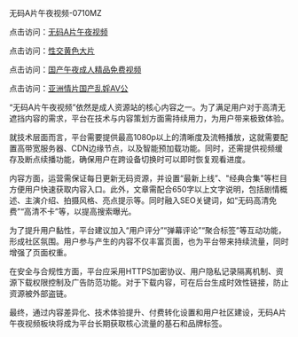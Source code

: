无码A片午夜视频-0710MZ

点击访问：<a href="https://heiliaoll4qsx.pages.dev">无码A片午夜视频</a>

点击访问：<a href="https://heiliaowzu4ur.pages.dev">性交黄色大片</a>

点击访问：<a href="https://heiliaoxwd5i8.pages.dev">国产午夜成人精品免费视频</a>

点击访问：<a href="https://heiliaozj3tjd.pages.dev">亚洲情片国产乱婬AV公</a>

“无码A片午夜视频”依然是成人资源站的核心内容之一。为了满足用户对于高清无遮挡内容的需求，平台在技术与内容策划方面需持续用力，为用户带来极致体验。

就技术层面而言，平台需要提供最高1080p以上的清晰度及流畅播放，这就需要配置高带宽服务器、CDN边缘节点，以及智能预加载功能。同时，还需提供视频缓存及断点续播功能，确保用户在跨设备切换时可以即时恢复观看进度。

内容方面，运营需保证每日更新无码资源，并设置“最新上线”、"经典合集"等栏目方便用户快速获取内容入口。此外，文章需配合650字以上文字说明，包括剧情概述、主演介绍、拍摄风格、亮点提示等。同时融入SEO关键词，如“无码高清免费”“高清不卡”等，以提高搜索曝光。

为了提升用户黏性，平台建议加入“用户评分”“弹幕评论”“聚合标签”等互动功能，形成社区氛围。用户参与产生的内容不仅丰富页面，也为平台带来持续流量，同时增强了页面权重。

在安全与合规性方面，平台应采用HTTPS加密协议、用户隐私记录隔离机制、资源下载权限控制及广告防范功能。对于下载内容，可在后台生成时效性链接，防止资源被外部盗链。

最终，通过内容差异化、技术体验提升、付费转化设置和用户社区建设，无码A片午夜视频板块将成为平台长期获取核心流量的基石和品牌标签。

<span style="display:none;">[Canonical link]( https://github.com/uhh295345/ribennn7605)</span>
